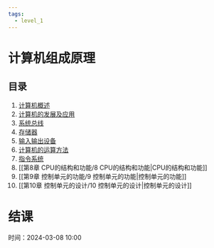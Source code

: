 ```yaml
---
tags:
  - level_1
---
```


# 计算机组成原理

## 目录

1. [计算机概述](第1章%20计算机概述/1%20计算机概述.md)
2. [计算机的发展及应用](第2章%20计算机的发展及应用/2%20计算机的发展及应用.md)
3. [系统总线](第3章%20系统总线/3%20系统总线.md)
4. [存储器](第4章%20存储器/4%20存储器.md)
5. [输入输出设备](第5章%20输入输出设备/5%20输入输出设备.md)
6. [计算机的运算方法](第6章%20计算机的运算方法/6%20计算机的运算方法.md)
7. [指令系统](第7章%20指令系统/7%20指令系统.md)
8. [[第8章 CPU的结构和功能/8 CPU的结构和功能|CPU的结构和功能]]
9. [[第9章 控制单元的功能/9 控制单元的功能|控制单元的功能]]
10. [[第10章 控制单元的设计/10 控制单元的设计|控制单元的设计]]

# 结课
时间：2024-03-08 10:00
